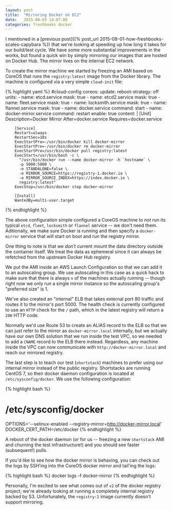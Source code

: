```yaml
---
layout: post
title:  "Mirroring Docker on EC2"
date:   2015-08-03 14:07:00
categories: freshbooks docker
---
```


I mentioned in a [previous post]({% post_url 2015-08-01-how-freshbooks-scales-capybara %}) that we're looking at speeding up how long it takes for our build/test cycle. We have some more substantial improvements in the works, but found a quick win by simply mirroring our images that are hosted on Docker Hub. The mirror lives on the internal EC2 network.

To create the mirror machine we started by freezing an AMI based on CoreOS that runs the `registry:latest` image from the Docker library. The machine is configured via a very simple `cloud-init` file:

{% highlight yaml %}
#cloud-config
coreos:
  update:
    reboot-strategy: off
  units:
    - name: etcd.service
      mask: true
    - name: etcd2.service
      mask: true
    - name: fleet.service
      mask: true
    - name: locksmith.service
      mask: true
    - name: flannel.service
      mask: true
    - name: docker.service
      command: start
    - name: docker-mirror.service
      command: restart
      enable: true
      content: |
        [Unit]
        Description=Docker Mirror
        After=docker.service
        Requires=docker.service

        [Service]
        Restart=always
        RestartSec=10s
        ExecStartPre=-/usr/bin/docker kill docker-mirror
        ExecStartPre=-/usr/bin/docker rm docker-mirror
        ExecStartPre=/usr/bin/docker pull registry:latest
        ExecStart=/usr/bin/bash -c \
          "/usr/bin/docker run --name docker-mirror -h `hostname` \
          -p 5000:5000 \
          -e STANDALONE=false \
          -e MIRROR_SOURCE=https://registry-1.docker.io \
          -e MIRROR_SOURCE_INDEX=https://index.docker.io \
          registry:latest"
        ExecStop=/usr/bin/docker stop docker-mirror

        [Install]
        WantedBy=multi-user.target
{% endhighlight %}

The above configuration simple configured a CoreOS machine to _not_ run its typical `etcd`, `fleet`, `locksmith` or `flannel` service -- we don't need them. Aditionally, we make sure Docker is running and then specify a `docker-mirror` service that will start on boot and run the registry mirror.

One thing to note is that we _don't_ current mount the data directory outside the container itself. We treat the data as ephemeral since it can always be refetched from the upstream Docker Hub registry.

We put the AMI inside an AWS Launch Configuration so that we can add it to an autoscaling group. We use autoscaling in this case as a quick hack to make sure that there is always `n` of the machines actually running -- though right now we only run a single mirror instance so the autoscaling group's "preferred size" is 1.

We've also created an "internal" ELB that takes external port 80 traffic and routes it to the mirror's port 5000. The health check is currently configured to use an `HTTP` check for the `/` path, which in the latest registry will return a `200` HTTP code.

Normally we'd use Route 53 to create an ALIAS record to the ELB so that we can just refer to the mirror as `docker-mirror.local` internally, but we actually have our own DNS solution that we run inside the test VPC, so we needed to add a `CNAME` record to the ELB there instead. Regardless, any machine inside the VPC can now communicate with `http://docker-mirror.local` and reach our mirrored registry.

The last step is to teach our test (`shortstack`) machines to prefer using our internal mirror instead of the public registry. Shortstacks are running CentOS 7, so their docker daemon configuration is located at `/etc/sysconfig/docker`. We use the following configuration:

{% highlight bash %}
# /etc/sysconfig/docker

OPTIONS='--selinux-enabled --registry-mirror=http://docker-mirror.local'
DOCKER_CERT_PATH=/etc/docker
{% endhighlight %}

A reboot of the docker daemon (or for us -- freezing a new `shortstack` AMI and churning the test infrastructure!) and you should see faster (subsequent!) pulls.

If you'd like to see how the docker mirror is behaving, you can check out the logs by SSH'ing into the CoreOS docker mirror and tail'ing the logs:

{% highlight bash %}
docker logs -f docker-mirror
{% endhighlight %}

Personally, I'm excited to see what comes out of `v2` of the docker registry project; we're already looking at running a completely internal registry backed by S3. Unfortunately, the `registry:2` image currently doesn't support mirroring.